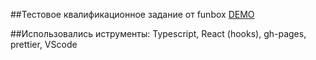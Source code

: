 ##Тестовое квалификационное задание от funbox
[DEMO](https://webbomj.github.io/funbox-test-work/)

##Использовались иструменты:
Typescript,
React (hooks),
gh-pages,
prettier,
VScode

